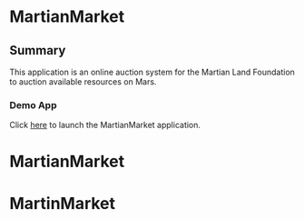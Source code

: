 # MartianMarket

## Summary

This application is an online auction system for the Martian Land Foundation to auction available resources on Mars.

### Demo App

Click [here](frontend/index.html) to launch the MartianMarket application.
# MartianMarket
# MartinMarket
